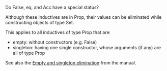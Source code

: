 Do False, eq, and Acc have a special status?

Although these inductives are in Prop, their values can be eliminated while constructing objects of type Set.

This applies to all inductives of type Prop that are:

-   empty: without constructors (e.g. False)
-   singleton: having one single constructor, whose arguments (if any) are all of type Prop

See also the [Empty and singleton elimination](http://coq.inria.fr/doc/Reference-Manual006.html#@default316) from the manual.
